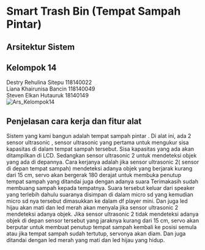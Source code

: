 # Smart Trash Bin (Tempat Sampah Pintar)<br>
## Arsitektur Sistem<br>
## Kelompok 14<br>
Destry Rehulina Sitepu 118140022<br>
Liana Khairunisa Bancin 118140049<br>
Steven Elkan Hutauruk 18140149<br>
![Ars_Kelompok14](https://user-images.githubusercontent.com/45536366/147749903-7e62e464-3bad-4e5f-8f6f-7b8708f4c450.png)<br>
## Penjelasan cara kerja dan fitur alat
Sistem yang kami bangun adalah tempat sampah pintar  . Di alat ini, ada 2 sensor ultrasonic , sensor ultrasonic yang pertama untuk mengukur sisa kapasitas di dalam tempat sampah tersebut. Sisa kapasitas yang ada akan ditampilkan di LCD. Sedangkan sensor ultrasonic 2 untuk mendeteksi objek yang ada di depannya. Cara kerjanya adalah jika sensor ultrasonic 2( sensor di depan tempat sampah) mendeteksi adanya objek yang berjarak kurang dari 15 cm,  servo akan bergerak 180 derajat untuk membuka penutup tempat sampah yang ditandai juga dengan adanya suara Terimakasih sudah membuang sampah kepada tempatnya. Suara tersebut keluar dari speaker yang terlebih dahulu suaranya disimpan di dalam micro sd yang kemudian micro sd nya tersebut dimasukkan ke dalam df player mini. Dan juga led hijau akan mati dan led merah akan menyala jika sensor ultrasonic 2 mendeteksi adanya objek. Jika sensor ultrasonic 2 tidak mendeteksi adanya objek di depan sensor tersebut yang jaraknya kurang dari 15 cm, servo akan berputar untuk membuat penutup tempat sampah kembali ke posisi semula atau jika tempat sampah sudah tertutup, servonya akan diam. Dan juga ditandai dengan led merah yang mati dan led hijau yang hidup.

